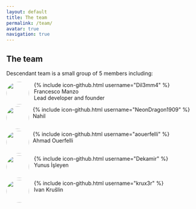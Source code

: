 ```yaml
---
layout: default
title: The team
permalink: /team/
avatar: true
navigation: true
---
```


## The team


Descendant team is a small group of 5 members including:  



<p><img src="https://i.ibb.co/CVNtSYp/dil3mm4.jpg" style="border-radius: 50%; padding-right:10px; width:60px; height:60px;" align="left"/> 
{% include icon-github.html username="Dil3mm4" %}<br>
Francesco Manzo<br>
Lead developer and founder<br></p> 

<p><img src="https://i.ibb.co/VqjR8wF/nahil.jpg" style="border-radius: 50%; margin-right:10px; width:60px; height:60px;" align="left"/> {% include icon-github.html username="NeonDragon1909" %}<br>
Nahil<br>
<br></p>

<p><img src="https://avatars3.githubusercontent.com/u/11808979?s=400&v=4" style="border-radius: 50%; padding-right:7px; width:60px; height:60px;" align="left"/>
{% include icon-github.html username="aouerfelli" %}<br>
Ahmad Ouerfelli<br>
<br></p>

<p><img src="https://i.ibb.co/f9gCwDv/yunus.jpg" style="border-radius: 50%; padding-right:10px; width:60px; height:60px;" align="left"/> 
{% include icon-github.html username="Dekamir" %}<br>
Yunus İşleyen<br>
<br></p>

<p><img src="https://i.ibb.co/sgctdnV/krule.jpg" style="border-radius: 50%; padding-right:10px; width:60px; height:60px;" align="left"/> 
{% include icon-github.html username="krux3r" %}<br>
Ivan Krušlin  <br>
<br></p>




